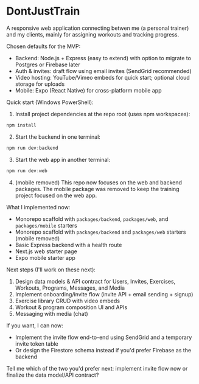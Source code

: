 # DontJustTrain

A responsive web application connecting betwen me (a personal trainer) and my clients, mainly for assigning workouts and tracking progress. 

Chosen defaults for the MVP:
- Backend: Node.js + Express (easy to extend) with option to migrate to Postgres or Firebase later
- Auth & invites: draft flow using email invites (SendGrid recommended)
- Video hosting: YouTube/Vimeo embeds for quick start; optional cloud storage for uploads
- Mobile: Expo (React Native) for cross-platform mobile app

Quick start (Windows PowerShell):

1. Install project dependencies at the repo root (uses npm workspaces):

```powershell
npm install
```

2. Start the backend in one terminal:

```powershell
npm run dev:backend
```

3. Start the web app in another terminal:

```powershell
npm run dev:web
```

4. (mobile removed) This repo now focuses on the web and backend packages. The mobile package was removed to keep the training project focused on the web app.

What I implemented now:
- Monorepo scaffold with `packages/backend`, `packages/web`, and `packages/mobile` starters
 - Monorepo scaffold with `packages/backend` and `packages/web` starters (mobile removed)
- Basic Express backend with a health route
- Next.js web starter page
- Expo mobile starter app

Next steps (I'll work on these next):
1. Design data models & API contract for Users, Invites, Exercises, Workouts, Programs, Messages, and Media
2. Implement onboarding/invite flow (invite API + email sending + signup)
3. Exercise library CRUD with video embeds
4. Workout & program composition UI and APIs
5. Messaging with media (chat)

If you want, I can now:
- Implement the invite flow end-to-end using SendGrid and a temporary invite token table
- Or design the Firestore schema instead if you'd prefer Firebase as the backend

Tell me which of the two you'd prefer next: implement invite flow now or finalize the data model/API contract?
